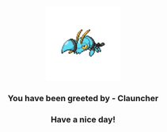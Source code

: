 <p align="center">
            <img src="https://raw.githubusercontent.com/PokeAPI/sprites/master/sprites/pokemon/692.png" width="150" height="150">
          </p>
          <h3 align="center">You have been greeted by - <b>Clauncher</b></h3>
          <h3 align="center">Have a nice day!</h3>
        